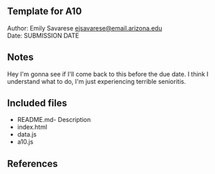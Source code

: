Template for A10
------------

Author: Emily Savarese [ejsavarese@email.arizona.edu](mailto:ejsavarese@email.arizona.edu)  
Date: SUBMISSION DATE


## Notes

Hey I'm gonna see if I'll come back to this before the due date. I think I understand what to do, I'm just 
experiencing terrible senioritis. 




## Included files

* README.md- Description
* index.html
* data.js
* a10.js


## References


